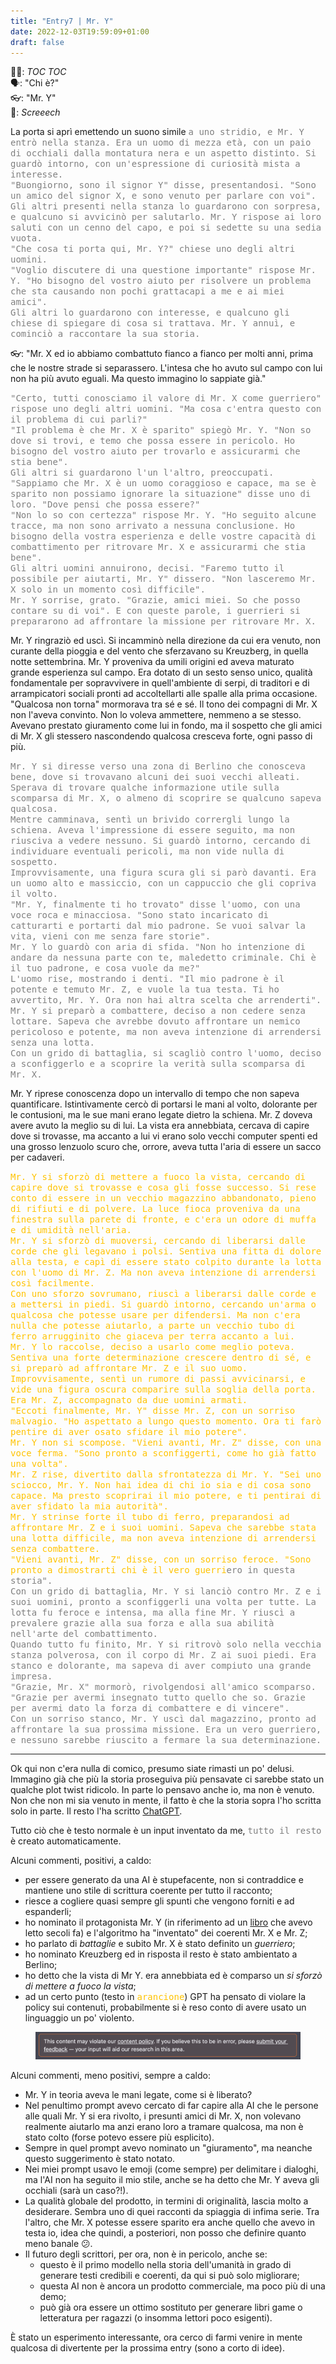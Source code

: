 ```yaml
---
title: "Entry7 | Mr. Y"
date: 2022-12-03T19:59:09+01:00
draft: false
---
```


✊🏼: *TOC TOC* \
🗣️: "Chi è?" \
👓: "Mr. Y" \
🚪: *Screeech*

La porta si aprì emettendo un suono simile <span style="font-family:monospace;color:#808080">a uno stridio, e Mr. Y entrò nella stanza. Era un uomo di mezza età, con un paio di occhiali dalla montatura nera e un aspetto distinto. Si guardò intorno, con un'espressione di curiosità mista a interesse. \
"Buongiorno, sono il signor Y" disse, presentandosi. "Sono un amico del signor X, e sono venuto per parlare con voi". \
Gli altri presenti nella stanza lo guardarono con sorpresa, e qualcuno si avvicinò per salutarlo. Mr. Y rispose ai loro saluti con un cenno del capo, e poi si sedette su una sedia vuota. \
"Che cosa ti porta qui, Mr. Y?" chiese uno degli altri uomini. \
"Voglio discutere di una questione importante" rispose Mr. Y. "Ho bisogno del vostro aiuto per risolvere un problema che sta causando non pochi grattacapi a me e ai miei amici". \
Gli altri lo guardarono con interesse, e qualcuno gli chiese di spiegare di cosa si trattava. Mr. Y annuì, e cominciò a raccontare la sua storia.</span>

👓: "Mr. X ed io abbiamo combattuto fianco a fianco per molti anni, prima che le nostre strade si separassero. L'intesa che ho avuto sul campo con lui non ha più avuto eguali. Ma questo immagino lo sappiate già."

<span style="font-family:monospace;color:#808080">"Certo, tutti conosciamo il valore di Mr. X come guerriero" rispose uno degli altri uomini. "Ma cosa c'entra questo con il problema di cui parli?" \
"Il problema è che Mr. X è sparito" spiegò Mr. Y. "Non so dove si trovi, e temo che possa essere in pericolo. Ho bisogno del vostro aiuto per trovarlo e assicurarmi che stia bene". \
Gli altri si guardarono l'un l'altro, preoccupati. "Sappiamo che Mr. X è un uomo coraggioso e capace, ma se è sparito non possiamo ignorare la situazione" disse uno di loro. "Dove pensi che possa essere?" \
"Non lo so con certezza" rispose Mr. Y. "Ho seguito alcune tracce, ma non sono arrivato a nessuna conclusione. Ho bisogno della vostra esperienza e delle vostre capacità di combattimento per ritrovare Mr. X e assicurarmi che stia bene". \
Gli altri uomini annuirono, decisi. "Faremo tutto il possibile per aiutarti, Mr. Y" dissero. "Non lasceremo Mr. X solo in un momento così difficile". \
Mr. Y sorrise, grato. "Grazie, amici miei. So che posso contare su di voi". E con queste parole, i guerrieri si prepararono ad affrontare la missione per ritrovare Mr. X.</span>

Mr. Y ringraziò ed uscì. Si incamminò nella direzione da cui era venuto, non curante della pioggia e del vento che sferzavano su Kreuzberg, in quella notte settembrina. Mr. Y proveniva da umili origini ed aveva maturato grande esperienza sul campo. Era dotato di un sesto senso unico, qualità fondamentale per sopravvivere in quell'ambiente di serpi, di traditori e di arrampicatori sociali pronti ad accoltellarti alle spalle alla prima occasione. "Qualcosa non torna" mormorava tra sé e sé. Il tono dei compagni di Mr. X non l'aveva convinto. Non lo voleva ammettere, nemmeno a se stesso. Avevano prestato giuramento come lui in fondo, ma il sospetto che gli amici di Mr. X gli stessero nascondendo qualcosa cresceva forte, ogni passo di più.

<span style="font-family:monospace;color:#808080">Mr. Y si diresse verso una zona di Berlino che conosceva bene, dove si trovavano alcuni dei suoi vecchi alleati. Sperava di trovare qualche informazione utile sulla scomparsa di Mr. X, o almeno di scoprire se qualcuno sapeva qualcosa. \
Mentre camminava, sentì un brivido corrergli lungo la schiena. Aveva l'impressione di essere seguito, ma non riusciva a vedere nessuno. Si guardò intorno, cercando di individuare eventuali pericoli, ma non vide nulla di sospetto. \
Improvvisamente, una figura scura gli si parò davanti. Era un uomo alto e massiccio, con un cappuccio che gli copriva il volto. \
"Mr. Y, finalmente ti ho trovato" disse l'uomo, con una voce roca e minacciosa. "Sono stato incaricato di catturarti e portarti dal mio padrone. Se vuoi salvar la vita, vieni con me senza fare storie". \
Mr. Y lo guardò con aria di sfida. "Non ho intenzione di andare da nessuna parte con te, maledetto criminale. Chi è il tuo padrone, e cosa vuole da me?" \
L'uomo rise, mostrando i denti. "Il mio padrone è il potente e temuto Mr. Z, e vuole la tua testa. Ti ho avvertito, Mr. Y. Ora non hai altra scelta che arrenderti". \
Mr. Y si preparò a combattere, deciso a non cedere senza lottare. Sapeva che avrebbe dovuto affrontare un nemico pericoloso e potente, ma non aveva intenzione di arrendersi senza una lotta. \
Con un grido di battaglia, si scagliò contro l'uomo, deciso a sconfiggerlo e a scoprire la verità sulla scomparsa di Mr. X.</span>

Mr. Y riprese conoscenza dopo un intervallo di tempo che non sapeva quantificare. Istintivamente cercò di portarsi le mani al volto, dolorante per le contusioni, ma le sue mani erano legate dietro la schiena. Mr. Z doveva avere avuto la meglio su di lui. La vista era annebbiata, cercava di capire dove si trovasse, ma accanto a lui vi erano solo vecchi computer spenti ed una grosso lenzuolo scuro che, orrore, aveva tutta l'aria di essere un sacco per cadaveri.

<span style="font-family:monospace;color:#FFC300"> Mr. Y si sforzò di mettere a fuoco la vista, cercando di capire dove si trovasse e cosa gli fosse successo. Si rese conto di essere in un vecchio magazzino abbandonato, pieno di rifiuti e di polvere. La luce fioca proveniva da una finestra sulla parete di fronte, e c'era un odore di muffa e di umidità nell'aria. \
Mr. Y si sforzò di muoversi, cercando di liberarsi dalle corde che gli legavano i polsi. Sentiva una fitta di dolore alla testa, e capì di essere stato colpito durante la lotta con l'uomo di Mr. Z. Ma non aveva intenzione di arrendersi così facilmente. \
Con uno sforzo sovrumano, riuscì a liberarsi dalle corde e a mettersi in piedi. Si guardò intorno, cercando un'arma o qualcosa che potesse usare per difendersi. Ma non c'era nulla che potesse aiutarlo, a parte un vecchio tubo di ferro arrugginito che giaceva per terra accanto a lui. \
Mr. Y lo raccolse, deciso a usarlo come meglio poteva. Sentiva una forte determinazione crescere dentro di sé, e si preparò ad affrontare Mr. Z e il suo uomo. \
Improvvisamente, sentì un rumore di passi avvicinarsi, e vide una figura oscura comparire sulla soglia della porta. Era Mr. Z, accompagnato da due uomini armati. \
"Eccoti finalmente, Mr. Y" disse Mr. Z, con un sorriso malvagio. "Ho aspettato a lungo questo momento. Ora ti farò pentire di aver osato sfidare il mio potere". \
Mr. Y non si scompose. "Vieni avanti, Mr. Z" disse, con una voce ferma. "Sono pronto a sconfiggerti, come ho già fatto una volta". \
Mr. Z rise, divertito dalla sfrontatezza di Mr. Y. "Sei uno sciocco, Mr. Y. Non hai idea di chi io sia e di cosa sono capace. Ma presto scoprirai il mio potere, e ti pentirai di aver sfidato la mia autorità". \
Mr. Y strinse forte il tubo di ferro, preparandosi ad affrontare Mr. Z e i suoi uomini. Sapeva che sarebbe stata una lotta difficile, ma non aveva intenzione di arrendersi senza combattere. \
"Vieni avanti, Mr. Z" disse, con un sorriso feroce. "Sono pronto a dimostrarti chi è il vero guerri</span><span style="font-family:monospace;color:#808080">ero in questa storia".\
Con un grido di battaglia, Mr. Y si lanciò contro Mr. Z e i suoi uomini, pronto a sconfiggerli una volta per tutte. La lotta fu feroce e intensa, ma alla fine Mr. Y riuscì a prevalere grazie alla sua forza e alla sua abilità nell'arte del combattimento. \
Quando tutto fu finito, Mr. Y si ritrovò solo nella vecchia stanza polverosa, con il corpo di Mr. Z ai suoi piedi. Era stanco e dolorante, ma sapeva di aver compiuto una grande impresa. \
"Grazie, Mr. X" mormorò, rivolgendosi all'amico scomparso. "Grazie per avermi insegnato tutto quello che so. Grazie per avermi dato la forza di combattere e di vincere". \
Con un sorriso stanco, Mr. Y uscì dal magazzino, pronto ad affrontare la sua prossima missione. Era un vero guerriero, e nessuno sarebbe riuscito a fermare la sua determinazione.</span>

--------------

Ok qui non c'era nulla di comico, presumo siate rimasti un po' delusi. Immagino già che più la storia proseguiva più pensavate ci sarebbe stato un qualche plot twist ridicolo. In parte lo pensavo anche io, ma non è venuto. Non che non mi sia venuto in mente, il fatto è che la storia sopra l'ho scritta solo in parte. Il resto l'ha scritto [ChatGPT](https://chat.openai.com/chat).

Tutto ciò che è testo normale è un input inventato da me, <span style="font-family:monospace;color:#808080">tutto il resto</span> è creato automaticamente.

Alcuni commenti, positivi, a caldo:

- per essere generato da una AI è stupefacente, non si contraddice e mantiene uno stile di scrittura coerente per tutto il racconto;
- riesce a cogliere quasi sempre gli spunti che vengono forniti e ad espanderli;
- ho nominato il protagonista Mr. Y (in riferimento ad un [libro](https://en.wikipedia.org/wiki/The_End_of_Mr._Y) che avevo letto secoli fa) e l'algoritmo ha "inventato" dei coerenti Mr. X e Mr. Z;
- ho parlato di *battaglie* e subito Mr. X è stato definito un *guerriero*;
- ho nominato Kreuzberg ed in risposta il resto è stato ambientato a Berlino;
- ho detto che la vista di Mr Y. era annebbiata ed è comparso un *si sforzò di mettere a fuoco la vista*;
- ad un certo punto (testo in <span style="font-family:monospace;color:#FFC300">arancione</span>) GPT ha pensato di violare la policy sui contenuti, probabilmente si è reso conto di avere usato un linguaggio un po' violento.

<figure>
    <a href="https://passatelly.github.io/">
        <p align="center">
            <img style="max-width: 500;" src="/entry7/privacy.png">
        </p>
    </a>
</figure>

Alcuni commenti, meno positivi, sempre a caldo:

- Mr. Y in teoria aveva le mani legate, come si è liberato?
- Nel penultimo prompt avevo cercato di far capire alla AI che le persone alle quali Mr. Y si era rivolto, i presunti amici di Mr. X, non volevano realmente aiutarlo ma anzi erano loro a tramare qualcosa, ma non è stato colto (forse potevo essere più esplicito).
- Sempre in quel prompt avevo nominato un "giuramento", ma neanche questo suggerimento è stato notato.
- Nei miei prompt usavo le emoji (come sempre) per delimitare i dialoghi, ma l'AI non ha seguito il mio stile, anche se ha detto che Mr. Y aveva gli occhiali (sarà un caso?!).
- La qualità globale del prodotto, in termini di originalità, lascia molto a desiderare. Sembra uno di quei racconti da spiaggia di infima serie. Tra l'altro, che Mr. X potesse essere sparito era anche quello che avevo in testa io, idea che quindi, a posteriori, non posso che definire quanto meno banale 😕.
- Il futuro degli scrittori, per ora, non è in pericolo, anche se:
    - questo è il primo modello nella storia dell'umanità in grado di generare testi credibili e coerenti, da qui si può solo migliorare;
    - questa AI non è ancora un prodotto commerciale, ma poco più di una demo;
    - può già ora essere un ottimo sostituto per generare libri game o letteratura per ragazzi (o insomma lettori poco esigenti).

È stato un esperimento interessante, ora cerco di farmi venire in mente qualcosa di divertente per la prossima entry (sono a corto di idee).
